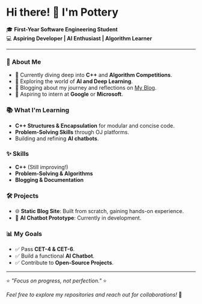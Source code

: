 

<!--
**Pottery114514/Pottery114514** is a ✨ _special_ ✨ repository because its `README.md` (this file) appears on your GitHub profile.

Here are some ideas to get you started:

- 🔭 I’m currently working on ...
- 🌱 I’m currently learning ...
- 👯 I’m looking to collaborate on ...
- 🤔 I’m looking for help with ...
- 💬 Ask me about ...
- 📫 How to reach me: ...
- 😄 Pronouns: ...
- ⚡ Fun fact: ...
-->
# Hi there! 👋 I'm Pottery

🎓 **First-Year Software Engineering Student**  
💻 **Aspiring Developer | AI Enthusiast | Algorithm Learner**

---

### 🚀 **About Me**
- 🌱 Currently diving deep into **C++** and **Algorithm Competitions**.
- 🤖 Exploring the world of **AI and Deep Learning**.
- 📝 Blogging about my journey and reflections on [My Blog](pottery114514.github.io).
- 🎯 Aspiring to intern at **Google** or **Microsoft**.

### 📚 **What I'm Learning**
- **C++ Structures & Encapsulation** for modular and concise code.
- **Problem-Solving Skills** through OJ platforms.
- Building and refining **AI chatbots**.

### ✨ **Skills**
- **C++** (Still improving!)
- **Problem-Solving & Algorithms**
- **Blogging & Documentation**

### 🛠️ **Projects**
- 🌐 **Static Blog Site**: Built from scratch, gaining hands-on experience.
- 🤖 **AI Chatbot Prototype**: Currently in development.

### 📊 **My Goals**
- ✅ Pass **CET-4 & CET-6**.
- ✅ Build a functional **AI Chatbot**.
- ✅ Contribute to **Open-Source Projects**.

---

⭐ *"Focus on progress, not perfection."* ⭐

*Feel free to explore my repositories and reach out for collaborations!* 🚀

